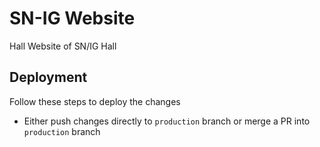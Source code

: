 # SN-IG Website

Hall Website of SN/IG Hall

## Deployment

Follow these steps to deploy the changes
- Either push changes directly to `production` branch or merge a PR into `production` branch
